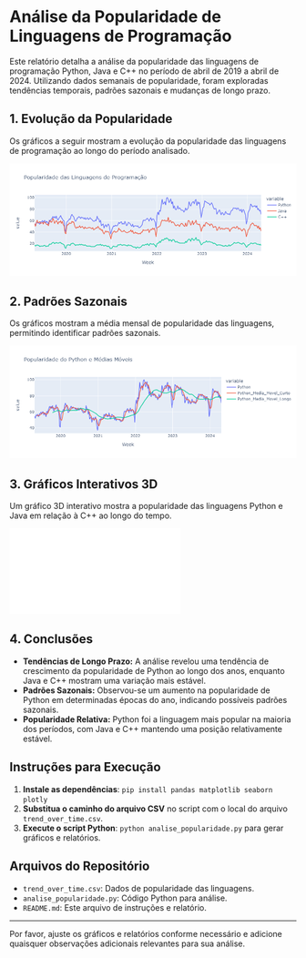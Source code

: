# Análise da Popularidade de Linguagens de Programação

Este relatório detalha a análise da popularidade das linguagens de programação Python, Java e C++ no período de abril de 2019 a abril de 2024. Utilizando dados semanais de popularidade, foram exploradas tendências temporais, padrões sazonais e mudanças de longo prazo.

## 1. **Evolução da Popularidade**

Os gráficos a seguir mostram a evolução da popularidade das linguagens de programação ao longo do período analisado.

![Evolução da Popularidade](evolucao_popularidade.png)

## 2. **Padrões Sazonais**

Os gráficos mostram a média mensal de popularidade das linguagens, permitindo identificar padrões sazonais.

![Média Mensal da Popularidade](media_mensal.png)

## 3. **Gráficos Interativos 3D**

Um gráfico 3D interativo mostra a popularidade das linguagens Python e Java em relação à C++ ao longo do tempo.

![Gráfico 3D Interativo](grafico_3d_interativo.html)

## 4. **Conclusões**

- **Tendências de Longo Prazo:** A análise revelou uma tendência de crescimento da popularidade de Python ao longo dos anos, enquanto Java e C++ mostram uma variação mais estável.
- **Padrões Sazonais:** Observou-se um aumento na popularidade de Python em determinadas épocas do ano, indicando possíveis padrões sazonais.
- **Popularidade Relativa:** Python foi a linguagem mais popular na maioria dos períodos, com Java e C++ mantendo uma posição relativamente estável.

## Instruções para Execução

1. **Instale as dependências**: `pip install pandas matplotlib seaborn plotly`
2. **Substitua o caminho do arquivo CSV** no script com o local do arquivo `trend_over_time.csv`.
3. **Execute o script Python**: `python analise_popularidade.py` para gerar gráficos e relatórios.

## Arquivos do Repositório

- `trend_over_time.csv`: Dados de popularidade das linguagens.
- `analise_popularidade.py`: Código Python para análise.
- `README.md`: Este arquivo de instruções e relatório.

---

Por favor, ajuste os gráficos e relatórios conforme necessário e adicione quaisquer observações adicionais relevantes para sua análise.
